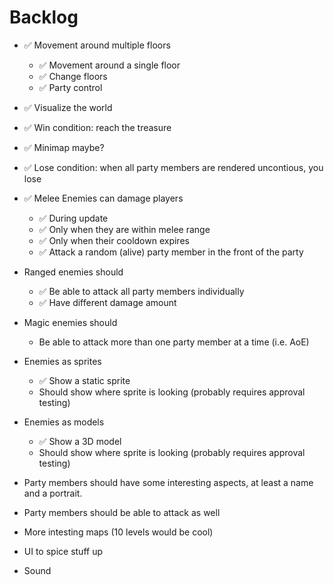 # Backlog

- ✅ Movement around multiple floors
    - ✅ Movement around a single floor
    - ✅ Change floors
    - ✅ Party control
    
- ✅ Visualize the world

- ✅ Win condition: reach the treasure

- ✅ Minimap maybe?

- ✅ Lose condition: when all party members are rendered uncontious, you lose

- ✅ Melee Enemies can damage players
    - ✅ During update
    - ✅ Only when they are within melee range
    - ✅ Only when their cooldown expires
    - ✅ Attack a random (alive) party member in the front of the party
    
- Ranged enemies should
    - ✅ Be able to attack all party members individually
    - ✅ Have different damage amount
    
- Magic enemies should
    - Be able to attack more than one party member at a time (i.e. AoE)

- Enemies as sprites
    - ✅ Show a static sprite
    - Should show where sprite is looking (probably requires approval testing)

- Enemies as models
    - ✅ Show a 3D model
    - Should show where sprite is looking (probably requires approval testing)

- Party members should have some interesting aspects, at least a name and a portrait.

- Party members should be able to attack as well

- More intesting maps (10 levels would be cool)

- UI to spice stuff up

- Sound

